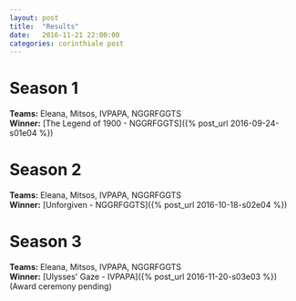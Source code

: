 ```yaml
---
layout: post
title:  "Results"
date:   2016-11-21 22:00:00
categories: corinthiale post
---
```


# **Season 1**

**Teams:** Eleana, Mitsos, IVPAPA, NGGRFGGTS
<br/>
**Winner:** [The Legend of 1900 - NGGRFGGTS]({% post_url 2016-09-24-s01e04 %})


# **Season 2**

**Teams:** Eleana, Mitsos, IVPAPA, NGGRFGGTS
<br/>
**Winner:** [Unforgiven - NGGRFGGTS]({% post_url 2016-10-18-s02e04 %})


# **Season 3**

**Teams:** Eleana, Mitsos, IVPAPA, NGGRFGGTS
<br/>
**Winner:** [Ulysses' Gaze - IVPAPA]({% post_url 2016-11-20-s03e03 %}) (Award ceremony pending)

